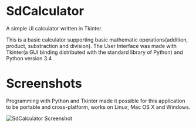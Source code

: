 <big>SdCalculator</big>
=========================================

A simple UI calculator written in Tkinter.

This is a basic calculator supporting basic mathematic operations(addition, product, substraction and division).
The User Interface was made with Tkinter(a GUI binding distributed with the standard library of Python) and Python version 3.4

<big>Screenshots</big>
=========================================
Programming with Python and Tkinter made it possible for this application to be portable and cross-platform, works on Linux, Mac OS X and Windows.

<img src="https://imgur.com/ELxKZxo" border="0" alt="SdCalculator Screenshot">